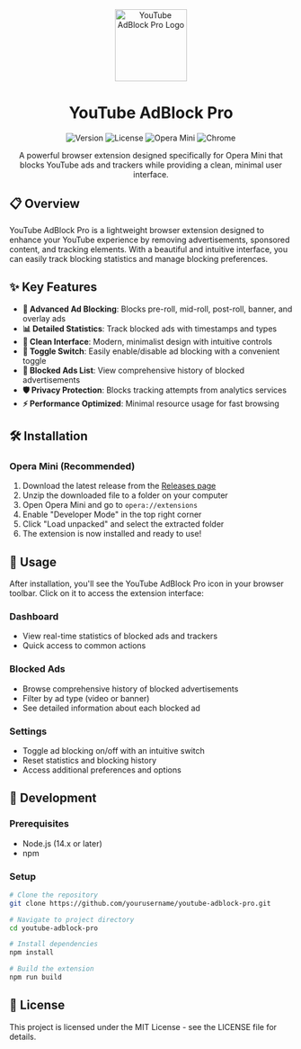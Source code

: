 <div align="center">
  <img src="../icons/icon128.png" alt="YouTube AdBlock Pro Logo" width="128" height="128">
  
  # YouTube AdBlock Pro

  ![Version](https://img.shields.io/badge/version-2.0.0-blue.svg)
  ![License](https://img.shields.io/badge/license-MIT-green.svg)
  ![Opera Mini](https://img.shields.io/badge/Opera%20Mini-Compatible-red.svg)
  ![Chrome](https://img.shields.io/badge/Chrome-Compatible-yellow.svg)

  A powerful browser extension designed specifically for Opera Mini that blocks YouTube ads and trackers while providing a clean, minimal user interface.
</div>

## 📋 Overview

YouTube AdBlock Pro is a lightweight browser extension designed to enhance your YouTube experience by removing advertisements, sponsored content, and tracking elements. With a beautiful and intuitive interface, you can easily track blocking statistics and manage blocking preferences.

## ✨ Key Features

- **🚫 Advanced Ad Blocking**: Blocks pre-roll, mid-roll, post-roll, banner, and overlay ads
- **📊 Detailed Statistics**: Track blocked ads with timestamps and types
- **📱 Clean Interface**: Modern, minimalist design with intuitive controls
- **🔄 Toggle Switch**: Easily enable/disable ad blocking with a convenient toggle
- **📜 Blocked Ads List**: View comprehensive history of blocked advertisements
- **🛡️ Privacy Protection**: Blocks tracking attempts from analytics services
- **⚡ Performance Optimized**: Minimal resource usage for fast browsing

## 🛠️ Installation

### Opera Mini (Recommended)

1. Download the latest release from the [Releases page](https://github.com/yourusername/youtube-adblock-pro/releases)
2. Unzip the downloaded file to a folder on your computer
3. Open Opera Mini and go to `opera://extensions`
4. Enable "Developer Mode" in the top right corner
5. Click "Load unpacked" and select the extracted folder
6. The extension is now installed and ready to use!

## 📖 Usage

After installation, you'll see the YouTube AdBlock Pro icon in your browser toolbar. Click on it to access the extension interface:

### Dashboard
- View real-time statistics of blocked ads and trackers
- Quick access to common actions

### Blocked Ads
- Browse comprehensive history of blocked advertisements
- Filter by ad type (video or banner)
- See detailed information about each blocked ad

### Settings
- Toggle ad blocking on/off with an intuitive switch
- Reset statistics and blocking history
- Access additional preferences and options

## 🔧 Development

### Prerequisites
- Node.js (14.x or later)
- npm

### Setup
```bash
# Clone the repository
git clone https://github.com/yourusername/youtube-adblock-pro.git

# Navigate to project directory
cd youtube-adblock-pro

# Install dependencies
npm install

# Build the extension
npm run build
```

## 📜 License

This project is licensed under the MIT License - see the LICENSE file for details.

